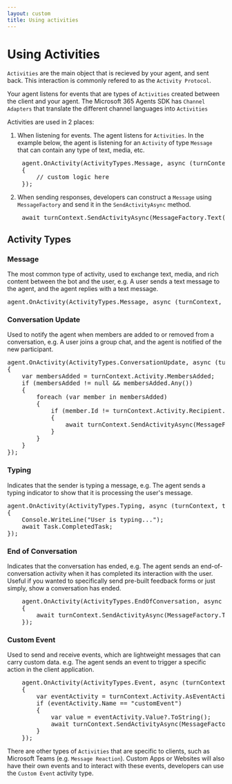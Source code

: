 ```yaml
---
layout: custom
title: Using activities
---
```


# Using Activities

`Activities` are the main object that is recieved by your agent, and sent back. This interaction is commonly refered to as the `Activity Protocol`. 

Your agent listens for events that are types of `Activities` created between the client and your agent. The Microsoft 365 Agents SDK has `Channel Adapters` that translate the different channel languages into `Activities`

Activities are used in 2 places:

1. When listening for events. The agent listens for `Activities`. In the example below, the agent is listening for an `Activity` of type `Message` that can contain any type of text, media, etc. 

<pre>
    agent.OnActivity(ActivityTypes.Message, async (turnContext, turnState, cancellationToken) =>
    {
        // custom logic here
    });
</pre>

2. When sending responses, developers can construct a `Message` using `MessageFactory` and send it in the `SendActivityAsync` method. 

<pre>
    await turnContext.SendActivityAsync(MessageFactory.Text({response}"), cancellationToken);
</pre>


## Activity Types
### Message
The most common type of activity, used to exchange text, media, and rich content between the bot and the user, e.g. A user sends a text message to the agent, and the agent replies with a text message.

<pre>
agent.OnActivity(ActivityTypes.Message, async (turnContext, turnState, cancellationToken))
</pre>

### Conversation Update
Used to notify the agent when members are added to or removed from a conversation, e.g. A user joins a group chat, and the agent is notified of the new participant.

<pre>
agent.OnActivity(ActivityTypes.ConversationUpdate, async (turnContext, turnState, cancellationToken) =>
{
    var membersAdded = turnContext.Activity.MembersAdded;
    if (membersAdded != null && membersAdded.Any())
    {
        foreach (var member in membersAdded)
        {
            if (member.Id != turnContext.Activity.Recipient.Id)
            {
                await turnContext.SendActivityAsync(MessageFactory.Text($"Welcome to the chat, {member.Name}!"), cancellationToken);
            }
        }
    }
});
</pre>

### Typing
Indicates that the sender is typing a message, e.g. The agent sends a typing indicator to show that it is processing the user's message.

<pre>
agent.OnActivity(ActivityTypes.Typing, async (turnContext, turnState, cancellationToken) =>
{
    Console.WriteLine("User is typing...");
    await Task.CompletedTask;
});
</pre>

### End of Conversation
Indicates that the conversation has ended, e.g. The agent sends an end-of-conversation activity when it has completed its interaction with the user. Useful if you wanted to specifically send pre-built feedback forms or just simply, show a conversation has ended.

<pre>
    agent.OnActivity(ActivityTypes.EndOfConversation, async (turnContext, turnState, cancellationToken) =>
    {
        await turnContext.SendActivityAsync(MessageFactory.Text("Goodbye!"), cancellationToken);
    });
</pre>

### Custom Event
Used to send and receive events, which are lightweight messages that can carry custom data. e.g. The agent sends an event to trigger a specific action in the client application.

<pre>
    agent.OnActivity(ActivityTypes.Event, async (turnContext, turnState, cancellationToken) =>
    {
        var eventActivity = turnContext.Activity.AsEventActivity();
        if (eventActivity.Name == "customEvent")
        {
            var value = eventActivity.Value?.ToString();
            await turnContext.SendActivityAsync(MessageFactory.Text($"Received custom event with value: {value}"), cancellationToken);
        }
    });
</pre>

There are other types of `Activities` that are specific to clients, such as Microsoft Teams (e.g. `Message Reaction`). Custom Apps or Websites will also have their own events and to interact with these events, developers can use the `Custom Event` activity type.